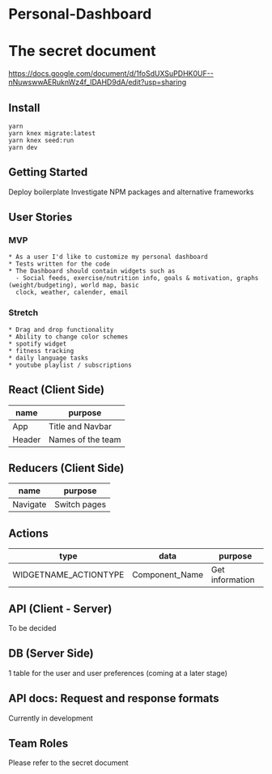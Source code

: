# Personal-Dashboard

# The secret document 
https://docs.google.com/document/d/1foSdUXSuPDHK0UF--nNuwswwAERuknWz4f_IDAHD9dA/edit?usp=sharing

## Install

```
yarn
yarn knex migrate:latest
yarn knex seed:run
yarn dev
```

## Getting Started
  Deploy boilerplate 
  Investigate NPM packages and alternative frameworks
  
## User Stories

### MVP

    * As a user I'd like to customize my personal dashboard
    * Tests written for the code
    * The Dashboard should contain widgets such as
      - Social feeds, exercise/nutrition info, goals & motivation, graphs (weight/budgeting), world map, basic 
      clock, weather, calender, email
    

### Stretch

    * Drag and drop functionality
    * Ability to change color schemes
    * spotify widget
    * fitness tracking
    * daily language tasks
    * youtube playlist / subscriptions

## React (Client Side)
  | name | purpose |
  | --- | --- |
  | App | Title and Navbar |
  | Header | Names of the team |
 
## Reducers (Client Side)

  | name | purpose |
  | --- | --- |
  | Navigate | Switch pages |
  
## Actions

 | type | data | purpose |
 | --- | --- | --- |
 | WIDGETNAME_ACTIONTYPE| Component_Name | Get information |
 
 ## API (Client - Server)
 
 To be decided
 
 ## DB (Server Side)
 1 table for the user and user preferences (coming at a later stage)
 
## API docs: Request and response formats
Currently in development

## Team Roles

Please refer to the secret document
